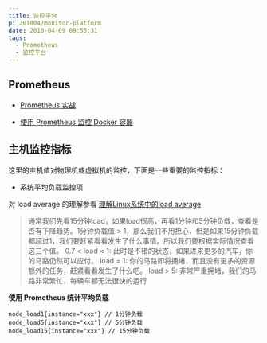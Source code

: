 ```yaml
---
title: 监控平台
p: 201804/monitor-platform
date: 2018-04-09 09:55:31
tags:
  - Prometheus
  - 监控平台
---
```


## Prometheus

- [Prometheus 实战](https://songjiayang.gitbooks.io/prometheus/content/)

- [使用 Prometheus 监控 Docker 容器](https://segmentfault.com/a/1190000002527178) 


## 主机监控指标

这里的主机值对物理机或虚拟机的监控，下面是一些重要的监控指标：

- 系统平均负载监控项

对 load average 的理解参看 [理解Linux系统中的load average](http://blog.51cto.com/8088809/1623552)

> 通常我们先看15分钟load，如果load很高，再看1分钟和5分钟负载，查看是否有下降趋势。1分钟负载值 > 1，那么我们不用担心，但是如果15分钟负载都超过1，我们要赶紧看看发生了什么事情。所以我们要根据实际情况查看这三个值。
> 0.7 < load < 1: 此时是不错的状态，如果进来更多的汽车，你的马路仍然可以应付。
load = 1: 你的马路即将拥堵，而且没有更多的资源额外的任务，赶紧看看发生了什么吧。
load > 5: 非常严重拥堵，我们的马路非常繁忙，每辆车都无法很快的运行

**使用 Prometheus 统计平均负载**
```shell
node_load1{instance="xxx"} // 1分钟负载
node_load5{instance="xxx"} // 5分钟负载
node_load15{instance="xxx"} // 15分钟负载
```

